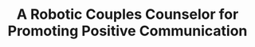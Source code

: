 ---
name: "A Robotic Couples Counselor For Promoting"
title: "A Robotic Couples Counselor for Promoting Positive Communication"
project: null
event: "IEEE International Symposium on Robot and Human Interactive Communication (RO-MAN)"
authors:
- name: "Utami, D."
- name: "Bickmore, T."
- name: "Kruger, L."
year: 2017
resources:
- name: "RO-MAN17"
  src: "RO-MAN17.pdf"
external_url: null
draft: false
---